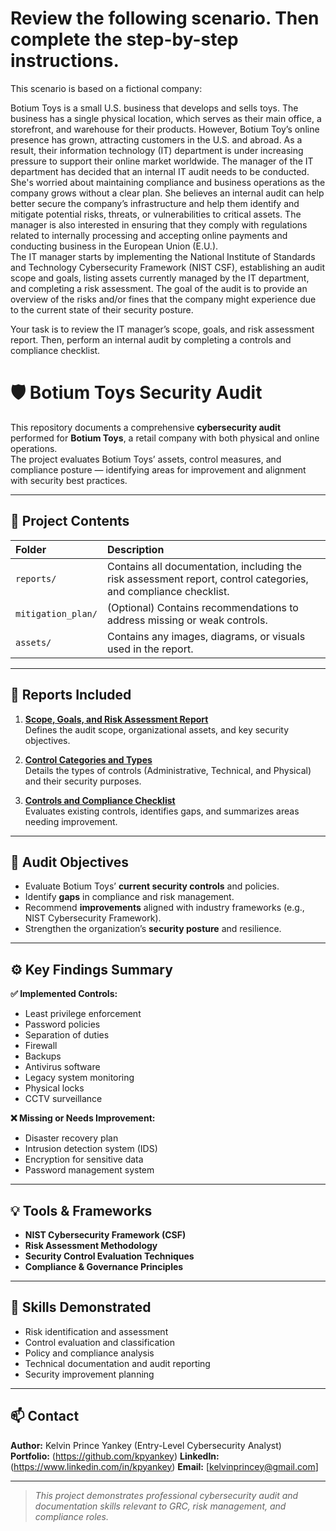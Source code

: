 # Review the following scenario. Then complete the step-by-step instructions.

This scenario is based on a fictional company:

Botium Toys is a small U.S. business that develops and sells toys. The business has a single physical location, which serves as their main office, a storefront, and warehouse for their products. However, Botium Toy’s online presence has grown, attracting customers in the U.S. and abroad. As a result, their information technology (IT) department is under increasing pressure to support their online market worldwide. 
The manager of the IT department has decided that an internal IT audit needs to be conducted. She's worried about maintaining compliance and business operations as the company grows without a clear plan. She believes an internal audit can help better secure the company’s infrastructure and help them identify and mitigate potential risks, threats, or vulnerabilities to critical assets. The manager is also interested in ensuring that they comply with regulations related to internally processing and accepting online payments and conducting business in the European Union (E.U.).   
The IT manager starts by implementing the National Institute of Standards and Technology Cybersecurity Framework (NIST CSF), establishing an audit scope and goals, listing assets currently managed by the IT department, and completing a risk assessment. The goal of the audit is to provide an overview of the risks and/or fines that the company might experience due to the current state of their security posture.

Your task is to review the IT manager’s scope, goals, and risk assessment report. Then, perform an internal audit by completing a controls and compliance checklist. 




# 🛡️ Botium Toys Security Audit

This repository documents a comprehensive **cybersecurity audit** performed for **Botium Toys**, a retail company with both physical and online operations.  
The project evaluates Botium Toys’ assets, control measures, and compliance posture — identifying areas for improvement and alignment with security best practices.

---

## 📂 Project Contents

| Folder | Description |
|:--------|:-------------|
| `reports/` | Contains all documentation, including the risk assessment report, control categories, and compliance checklist. |
| `mitigation_plan/` | (Optional) Contains recommendations to address missing or weak controls. |
| `assets/` | Contains any images, diagrams, or visuals used in the report. |

---

## 🧩 Reports Included

1. **[Scope, Goals, and Risk Assessment Report](reports/Botium_Toys_Scope_Goals_Risk_Assessment_Report.md)**  
   Defines the audit scope, organizational assets, and key security objectives.

2. **[Control Categories and Types](reports/Control_Categories_and_Types.md)**  
   Details the types of controls (Administrative, Technical, and Physical) and their security purposes.

3. **[Controls and Compliance Checklist](reports/Controls_and_Compliance_Checklist.md)**  
   Evaluates existing controls, identifies gaps, and summarizes areas needing improvement.

---

## 🎯 Audit Objectives

- Evaluate Botium Toys’ **current security controls** and policies.  
- Identify **gaps** in compliance and risk management.  
- Recommend **improvements** aligned with industry frameworks (e.g., NIST Cybersecurity Framework).  
- Strengthen the organization’s **security posture** and resilience.  

---

## ⚙️ Key Findings Summary

**✅ Implemented Controls:**
- Least privilege enforcement  
- Password policies  
- Separation of duties  
- Firewall  
- Backups  
- Antivirus software  
- Legacy system monitoring  
- Physical locks  
- CCTV surveillance  

**❌ Missing or Needs Improvement:**
- Disaster recovery plan  
- Intrusion detection system (IDS)  
- Encryption for sensitive data  
- Password management system  

---

## 💡 Tools & Frameworks

- **NIST Cybersecurity Framework (CSF)**
- **Risk Assessment Methodology**
- **Security Control Evaluation Techniques**
- **Compliance & Governance Principles**

---

## 🧠 Skills Demonstrated

- Risk identification and assessment  
- Control evaluation and classification  
- Policy and compliance analysis  
- Technical documentation and audit reporting  
- Security improvement planning  

---

## 📫 Contact

**Author:** Kelvin Prince Yankey (Entry-Level Cybersecurity Analyst)  
**Portfolio:** (https://github.com/kpyankey) 
**LinkedIn:** (https://www.linkedin.com/in/kpyankey) 
**Email:** [kelvinprincey@gmail.com]

---

> _This project demonstrates professional cybersecurity audit and documentation skills relevant to GRC, risk management, and compliance roles._
